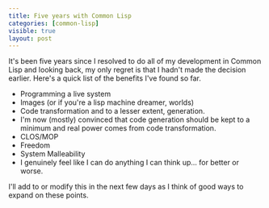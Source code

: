 ```yaml
---
title: Five years with Common Lisp
categories: [common-lisp]
visible: true
layout: post
---
```


It's been five years since I resolved to do all of my development in Common Lisp and looking back, my only regret is that I hadn't made the decision earlier.  Here's a quick list of the benefits I've found so far.

- Programming a live system
- Images (or if you're a lisp machine dreamer, worlds)
- Code transformation and to a lesser extent, generation.
 - I'm now (mostly) convinced that code generation should be kept to a minimum and real power comes from code transformation.
- CLOS/MOP
- Freedom
- System Malleability
- I genuinely feel like I can do anything I can think up... for better or worse.

I'll add to or modify this in the next few days as I think of good ways to expand on these points.

